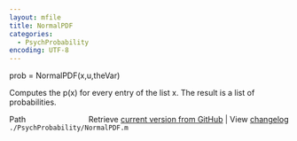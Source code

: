 ```yaml
---
layout: mfile
title: NormalPDF
categories:
  - PsychProbability
encoding: UTF-8
---
```


prob = NormalPDF(x,u,theVar)

Computes the p(x) for every entry of the list x. The result is a list of
probabilities.


<div class="code_header" style="text-align:right;">
  <span style="float:left;">Path&nbsp;&nbsp;</span> <span class="counter">Retrieve <a href=
  "https://raw.github.com/Psychtoolbox-3/Psychtoolbox-3/beta/./PsychProbability/NormalPDF.m">current version from GitHub</a> | View <a href=
  "https://github.com/Psychtoolbox-3/Psychtoolbox-3/commits/beta/./PsychProbability/NormalPDF.m">changelog</a></span>
</div>
<div class="code">
  <code>./PsychProbability/NormalPDF.m</code>
</div>
